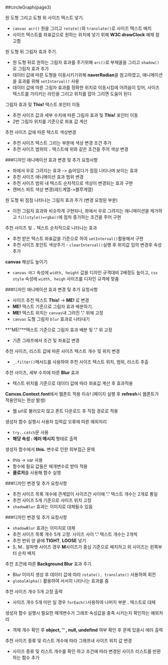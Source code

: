 ##circleGraph(page3)

원 도형 그리고 도형 위 사이즈 텍스트 넣기.
   - `canvas acr()` 원을 그리고 `rotate()`와 `translate()`로 사이즈 텍스트 배치
   - 사이즈 텍스트를 좌표값으로 원하는 위치에 넣기 위해 **W3C drawClock** 예제 참고함
   
   
원 도형 뒤 그림자 효과 주기.
   - 원 도형 뒤로 원하는 그림자 효과를 주기위해 `arc()`로 부채꼴을 그리고 `shadow()`로 그림자 효과 추가
   - 데이터 값에 따른 도형을 이동시키기위해 **naverRadian**을 참고하였고, 애니메이션을 효과를 위해 `setInterval()` 사용
   - 데이터 값에 따른 그림자 효과를 정확한 위치로 이동시킴에 어려움이 있어, 사이즈 텍스트를 가리키는 라인을 그리고 위치를 잡아 그리면 도움이 된다


그림자 효과 및 **This!** 텍스트 포인터 이동
   - 추천 사이즈 값과 세부 수치에 따른 그림자 효과 및 **This!** 포인터 이동
   - 2번 그림자 위치를 기준으로 좌표 값 계산


추천 사이즈 값에 따른 텍스트 색상변경
   - 추천 사이즈 텍스트 그리는 부분에 색상 변경 조건 추가
   - 추천 사이즈 범위의 **`.`** 텍스트에 위와 같은 조건을 주어 색상 변경


###디자인 애니메이션 효과 변경 및 추가 요청사항
   - 좌에서 우로 그려지는 효과 -> 숨어있다가 점점 나타나며 보이는 효과
   - 추천 사이즈 애니메이션 효과 범위 변경
   - 추천 사이즈 범위 내 텍스트 순차적으로 색상이 변경되는 효과 구현
   - 캔버스 파트 색상 변경(레드계열->블루계열)


원 도형 뒤 점점 나타나는 그림자 효과 주기 (변경 요청된 부분)
   - 이전 그림자 효과와 비슷하게 구현되나, 좌에서 우로 그려지는 애니매이션을 제거하고 `fillstyle()=rgba()`에 점차 증가하는 조건을 주어 구현


추천 사이즈 및 **`.`** 텍스트 순차적으로 나타나는 효과
   - 추천 받은 텍스트 좌표값을 기준으로 하여 `setInterval()`활용해서 구현
   - 추천 사이즈 포인트 색상주기 - `clearInterval()`실행 후 위치값 임의 변경후 속성 추가


**canvas** 해상도 높이기
   - `canvas 태그` 속성에 `width, height` 값을 디자인 규격대비 2배정도 높이고, `css style` 속성에 `width, heigh` 사이즈를 디자인 규격에 맞춤


###디자인 애니메이션 효과 변경 및 추가 요청사항
   - 사이즈 추천 텍스트 **This!** -> **ME!** 로 변경
   - **ME!** 텍스트 기준으로 그림자 효과 배분하기.
   - **ME!** 텍스트 위치는 `canvas`내 그려진 **'.'** 위에 고정
   - `canvas` 도형 그림자 `blur` 효과로 나타내기


**"ME!"**텍스트 기준으로 그림자 효과 배분 및 **'.'** 위 고정
   - 기존 그래프에서 조건 및 좌표값 변경
   

추천 사이즈, 리스트 값에 따른 사이즈 텍스트 개수 및 위치 변경
   - `_.filter()`메서드를 사용하여 추천 사이즈 텍스트 위치, 범위, 리스트 추출


추천 사이즈, 세부 수치에 따른 **Blur** 효과
   - 텍스트 위치를 기준으로 데이터 값에 따라 좌표값 계산 후 효과적용


**Canvas.Context.font**에서 웹폰트 적용 이슈! (페이지 실행 후 **refresh**시 웹폰트가 적용안되는 현상 발생)
  - 웹 url로 불러오지 않고 폰트 다운로드 후 직접 경로로 적용


생성자 함수 실행시 사용자 입력값 오류에 따른 예외처리
   - `try..catch`문 사용
   - **해당 속성 : 에러 메시지** 형태로 출력


생성자 함수에서 **this.** 변수로 인한 외부접근 문제
   - this -> var 사용
   - 함수에 필요 값들은 매개변수로 받아 적용
   - **클로저**를 사용해 함수 실행


###디자인 변경 및 추가 요청사항
   - 추천 사이즈 목록 개수에 관계없이 사이즈간 사이에 **'.'** 텍스트 개수는 2개로 통일
   - 추천 사이즈 5개 기준으로 사이즈 위치 고정
   - `shadowBlur` 효과는 이미지로 대체될수 있음


###디자인 변경 및 추가 요청사항
   - `shadowBlur` 효과는 이미지로 대체
   - 추천 사이즈 목록 개수 5개 고정. 사이즈 사이 **'.'** 텍스트 개수는 2개씩
   - 추천 번위 양 끝에 **TIGHT**, **LOOSE** 넣기
   - S, M.. 알파벳 사이즈 경우 **M**사이즈가 중심 기준으로 배치하고 외 사이즈는 왼쪽부터 순차 배치
 
 
추천 조건에 따른 **Background Blur** 효과 주기
   - Blur 이미지 생성 후 데이터 값에 따라 `rotate(), translate()` 사용하여 회전
   - `globalAlpha()` 활용하여 서서히 나타나는 효과를 줌
 

추천 사이즈 개수 5개 고정 출력
   - 사이즈 개수 5개 미만 일 경우 `forEach()`사용하여 나머지 부분 **.** 텍스트로 대체   


생성자 함수 실행시 필요한 매개변수가 그래프 속성값을 충족 시키는지 확인하는 예외처리
   - 객체 개수 확인 후 **object, '' , null, undefind** 여부 확인 후 문제 있을시 에러 출력
   
   
추천 사이즈 종류 및 리스트 개수에 따라 그래프내 사이즈 위치 값 변경
  - 사이즈 종류 및 리스트 개수를 확인 하고 조건에 따라 변경된 사이즈 리스트를 반환하는 함수 추가
